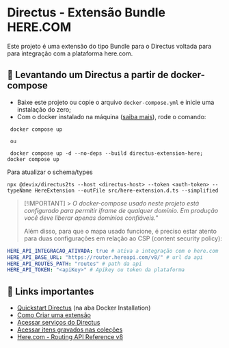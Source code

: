 # Directus - Extensão Bundle HERE.COM

Este projeto é uma extensão do tipo Bundle para o Directus voltada para para integração com a plataforma here.com.

## 🚀 Levantando um Directus a partir de docker-compose

- Baixe este projeto ou copie o arquivo `docker-compose.yml` e inicie uma instalação do zero;
- Com o docker instalado na máquina ([saiba mais](https://docs.docker.com/get-docker/)), rode o comando:

```
 docker compose up

 ou

 docker compose up -d --no-deps --build directus-extension-here; docker compose up
```

Para atualizar o schema/types

`npx @devix/directus2ts --host <directus-host> --token <auth-token> --typeName HereExtension --outFile src/here-extension.d.ts --simplified`

> [!IMPORTANT] > _O docker-compose usado neste projeto está configurado para permitir iframe de qualquer domínio. Em produção você deve liberar apenas domínios confiáveis."_
>
> Além disso, para que o mapa usado funcione, é preciso estar atento para duas configurações em relação ao CSP (content security policy):

```yaml
HERE_API_INTEGRACAO_ATIVADA: true # ativa a integração com o here.com
HERE_API_BASE_URL: "https://router.hereapi.com/v8/" # url da api
HERE_API_ROUTES_PATH: "routes" # path da api
HERE_API_TOKEN: "<apiKey>" # Apikey ou token da plataforma
```

## 📌 Links importantes

- [Quickstart Directus](https://docs.directus.io/getting-started/quickstart.html) (na aba Docker Installation)
- [Como Criar uma extensão](https://docs.directus.io/extensions/creating-extensions.html)
- [Acessar serviços do Directus](https://docs.directus.io/extensions/services/introduction.html)
- [Acessar itens gravados nas coleções](https://docs.directus.io/extensions/services/accessing-items.html)
- [Here.com - Routing API Reference v8](https://www.here.com/docs/bundle/routing-api-v8-api-reference/page/index.html)
